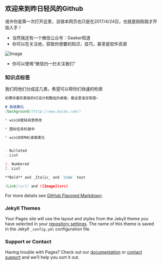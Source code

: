 ## 欢迎来到昨日轻风的Github

或许你是第一次打开这里，没错本网页也只是在2017/4/24日，也就是刚刚我才开始入手！

- 当然我还有一个微信公众号：Geeker知道
- 你可以在关注他，获取你想要的知识，技巧，甚至是软件资源

 ![Image](https://zjt4869.github.io/windson.github.com/Geeker.jpg)
- 你可以使用“微信扫一扫关注我们”


### 知识点标签

我们将他们分成这几类，希望可以帮你们快速的检索

```markdown
如果你喜欢美丽的UI设计和酷炫的桌面，看这里准没有错~

# 系统美化
[background](http://www.baidu.com/)

* win10登陆背景修改

* 图标任务栏居中

* win10仿MAC桌面美化


- Bulleted
- List

1. Numbered
2. List

**Bold** and _Italic_ and `Code` text

[Link](url) and ![Image](src)
```

For more details see [GitHub Flavored Markdown](https://guides.github.com/features/mastering-markdown/).

### Jekyll Themes

Your Pages site will use the layout and styles from the Jekyll theme you have selected in your [repository settings](https://github.com/zjt4869/windson.github.com/settings). The name of this theme is saved in the Jekyll `_config.yml` configuration file.

### Support or Contact

Having trouble with Pages? Check out our [documentation](https://help.github.com/categories/github-pages-basics/) or [contact support](https://github.com/contact) and we’ll help you sort it out.
